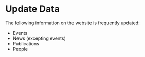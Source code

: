 # Update Data

The following information on the website is frequently updated:

- Events
- News (excepting events)
- Publications
- People